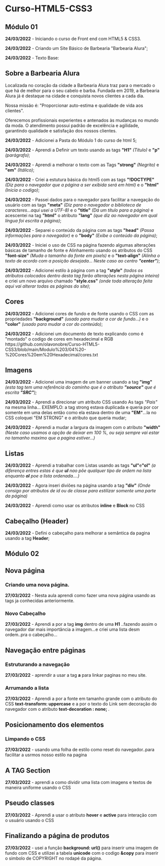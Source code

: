 # Curso-HTML5-CSS3
## Módulo 01
<p><strong>24/03/2022</strong> - Iniciando o curso de Front end com HTML5 & CSS3.</p>
<p><strong>24/03/2022</strong> - Criando um Site Básico de Barbearia "Barbearia Alura";</p>
<p><strong>24/03/2022</strong> - Texto Base:</p>

## Sobre a Barbearia Alura 

<p>Localizada no coração da cidade a Barbearia Alura traz para o mercado o que há de melhor para o seu cabelo e barba. Fundada em 2019, a Barbearia Alura já é destaque na cidade e conquista novos clientes a cada dia.</p>

<p>Nossa missão é: "Proporcionar auto-estima e qualidade de vida aos clientes".</p>

<p>Oferecemos profissionais experientes e antenados às mudanças no mundo da moda. O atendimento possui padrão de excelência e agilidade, garantindo qualidade e satisfação dos nossos clientes.</p>

<strong>24/03/2022</strong> - Adicionei a Pasta do Módulo 1 do curso de html 5;
<p><strong>24/03/2022</strong> - Aprendi a Definir um texto usando as tags <strong>"H1"</strong> <em>(Título)</em> e <strong>"p"</strong> <em>(parágrafo)</em>;</p>

<p><strong>24/03/2022</strong> - Aprendi a melhorar o texto com as Tags <strong>"strong"</strong> <em>(Negrito)</em> e <strong>"em"</strong> <em>(Itálico)</em>;</p>
<p><strong>24/03/2022</strong> - Criei a estutura básica do html5 com as tags <strong>"!DOCTYPE"</strong> <em>(Diz para o navegador que a página a ser exibida será em html)</em> e o <strong>"html"</strong> <em>(Inicia o codigo)</em>;</p>

<p><strong>24/03/2022</strong> - Passei dados para o navegador para facilitar a navegação do usuário com as tags <strong>"meta"</strong> <em>(Diz para o navegador a biblioteca de caracteres...aqui usei a UTF-8)</em> e o <strong>"title"</strong> <em>(Dá um título para a página)</em> e acescentei na tag <strong>"html"</strong> o atributo <strong>"lang"</strong> <em>(que diz ao navegador em qual língua foi escrita a página)</em>;</p>

<p><strong>24/03/2022</strong> - Separei o conteúdo da página com as tags <strong>"head"</strong> <em>(Passa informações para o navegador)</em> e o <strong>"body"</strong> <em>(Exibe o conteúdo da página)</em>;</p>

<p><strong>24/03/2022</strong> - Iniciei o uso de CSS na página fazendo algumas alterações básicas de tamanho de fonte e Alinhamento usando os atributos do CSS <strong>"font-size"</strong> <em>(Muda o tamanho da fonte em pixels)</em> e o <strong>"text-align"</strong> <em>(Alinha o texto de acordo com a posição desejada... Neste caso ao centro <strong>"center"</strong>)</em>;</p>


<p><strong>24/03/2022</strong> - Adicionei estilo à página com a tag <strong>"style"</strong> <em>(todos os atributos colocados dentro desta tag farão alterações nesta página inteira)</em> e criei um novo arquivo chamado <strong>"style.css"</strong> <em>(onde toda alteração feita aqui vai alterar todas as páginas do site)</em>;</p>


## Cores

<p><strong>24/03/2022</strong> - Adicionei cores de fundo e de fonte usando o CSS com as propriedades <strong>"background"</strong> <em>(usado para mudar a cor de fundo...)</em> e o <strong>"color"</strong> <em>(usado para mudar a cor do conteúdo)</em>;</p>


<p><strong>24/03/2022</strong> - Adicionei um documento de texto explicando como é "montado" o codigo de cores em hexadecimal e RGB https://github.com/olavonobre/Curso-HTML5-CSS3/blob/main/Modulo%203/04%20-%20Cores%20em%20Hexadecimal/cores.txt</p>

## Imagens

<p><strong>24/03/2022</strong> - Adicionei uma imagem de um banner usando a tag <strong>"img"</strong> <em>(esta tag tem uma referência do caminho que é o atributo <strong>"source"</strong> que é escrita <strong>"SRC"</strong>);</em></p>

<p><strong>24/03/2022</strong> - Aprendi a direcionar um atributo CSS usando As tags <em>"Pais"</em> na mesma linha...
EXEMPLO: a tag strong estava duplicada e queria por cor somente em uma delas então como ela estava dentro de uma <strong>"EM"</strong>...la no CSS coloquei "EM STRONG" e o atributo que queria mudar;</p>

<p><strong>24/03/2022</strong> - Aprendi a mudar a largura da imagem com o atributo <strong>"width"</strong><em>(Neste caso usamos a opção de deixar em 100 %, ou seja sempre vai estar no tamanho maximo que a pagina estiver...)</em></p>

## Listas

<p><strong>24/03/2022</strong> - Aprendi a trabalhar com Listas usando as tags <strong>"ul"</strong>e<strong>"ol"</strong> <em>(a diferença entres estas é que <strong>ul</strong> nao põe qualquer tipo de ordem na lista enquanto <strong>ol</strong> poe a lista ordenada....)</em></p>

<p><strong>24/03/2022</strong> - Agora inseri diviões na página usando a tag <strong>"div"</strong> <em>(Onde consigo por atributos de id ou de classe para estilizar somente uma parte da página)</em></p>

<strong>24/03/2022</strong> - Aprendi como usar os atributos <strong>inline</strong> e <strong>Block</strong> no CSS 

## Cabeçalho (Header)

<p><strong>24/03/2022</strong> - Defini o cabeçalho para melhorar a semântica da pagina usando a tag <strong>Header</strong>;</p>

## Módulo 02

## Nova página

### Criando uma nova página.

<strong>27/03/2022</strong> - Nesta aula aprendi como fazer uma nova página usando as tags ja conhecidas anteriormente.

### Novo Cabeçalho

<strong>27/03/2022</strong> - Aprendi a por a tag <strong>img</strong> dentro de uma <strong>H1</strong> ..fazendo assim o navegador dar mais importância a imagem...e criei uma lista desm ordem..pra o cabeçalho...

## Navegação entre páginas

### Estruturando a navegação

<strong>27/03/2022</strong> - aprendir a usar a tag <strong>a</strong> para linkar paginas no meu site.

### Arrumando a lista

<strong>27/03/2022</strong> - Aprendi a por a fonte em tamanho grande com o atributo do CSS <strong>text-transform: uppercase</strong> e a por o texto do Link sem decoração do navegador com o atributo <strong>text-decoration : none; </strong>.

## Posicionamento dos elementos

### Limpando o CSS

<strong>27/03/2022</strong> - usando uma folha de estilo como reset do navegador..para facilitar a usrmos nosso estilo na pagina

## A TAG Section

<strong>27/03/2022</strong> - aprendi a como dividir uma lista com imagens e textos de maneira uniforme usando o CSS

## Pseudo classes

<strong>27/03/2022</strong> - Aprendi a usar o atributo <strong>hover</strong> e <strong>active</strong> para interação com o usuário usando o CSS

## Finalizando a página de produtos

<strong>27/03/2022</strong> - usei a função <strong>background: url()</strong> para inserir uma imagem de fundo com CSS e utilizei a tabela <strong>unicode</strong> com o codigo <strong>&copy</strong> para inserir o simbolo de COPYRIGHT no rodapé da página.





